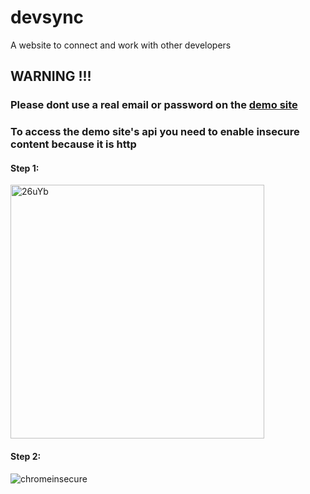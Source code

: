 # devsync  
A website to connect and work with other developers  
## WARNING !!!  
### Please dont use a real email or password on the [demo site](https://www.devsync.org)
### To access the demo site's api you need to enable insecure content because it is http  
#### Step 1:  
<img width="406" alt="26uYb" src="https://github.com/OmarAz01/devsync/assets/118571302/7fed4ed8-4602-4a7e-9f90-cb66fcaba4a5">  

#### Step 2:  
![chromeinsecure](https://github.com/OmarAz01/devsync/assets/118571302/a43b34b7-6ac7-4853-9cbb-9184213ca247)
